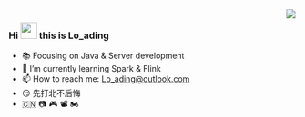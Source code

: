 <img align="right" src="https://github-readme-stats.vercel.app/api?username=Loading-Life&show_icons=true&icon_color=6495ED&text_color=718096&bg_color=ffffff&hide_title=true" />

<h3> Hi <img src="https://github.com/TheDudeThatCode/TheDudeThatCode/blob/master/Assets/Hi.gif" width="29px"> this is Lo_ading </h3>

<!--
**Loading-Life/Loading-Life** is a ✨ _special_ ✨ repository because its `README.md` (this file) appears on your GitHub profile.

Here are some ideas to get you started:
-->

- 📚 Focusing on Java & Server development
- 🌱 I’m currently learning Spark & Flink
- 📫 How to reach me: Lo_ading@outlook.com
- 😏 先打北不后悔
- 🇨🇳 📷 🎮 📽 🏍
